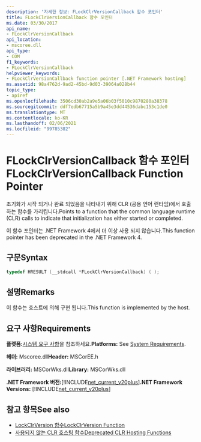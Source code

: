 ```yaml
---
description: '자세한 정보: FLockClrVersionCallback 함수 포인터'
title: FLockClrVersionCallback 함수 포인터
ms.date: 03/30/2017
api_name:
- FLockClrVersionCallback
api_location:
- mscoree.dll
api_type:
- COM
f1_keywords:
- FLockClrVersionCallback
helpviewer_keywords:
- FLockClrVersionCallback function pointer [.NET Framework hosting]
ms.assetid: 98a4762d-9ad2-45bd-9d03-39064a028b44
topic_type:
- apiref
ms.openlocfilehash: 3506cd30ab2a9e5a06b03f5010c9870280a38378
ms.sourcegitcommit: ddf7edb67715a5b9a45e3dd44536dabc153c1de0
ms.translationtype: MT
ms.contentlocale: ko-KR
ms.lasthandoff: 02/06/2021
ms.locfileid: "99785382"
---
```

# <a name="flockclrversioncallback-function-pointer"></a><span data-ttu-id="32f0f-103">FLockClrVersionCallback 함수 포인터</span><span class="sxs-lookup"><span data-stu-id="32f0f-103">FLockClrVersionCallback Function Pointer</span></span>

<span data-ttu-id="32f0f-104">초기화가 시작 되거나 완료 되었음을 나타내기 위해 CLR (공용 언어 런타임)에서 호출 하는 함수를 가리킵니다.</span><span class="sxs-lookup"><span data-stu-id="32f0f-104">Points to a function that the common language runtime (CLR) calls to indicate that initialization has either started or completed.</span></span>  
  
 <span data-ttu-id="32f0f-105">이 함수 포인터는 .NET Framework 4에서 더 이상 사용 되지 않습니다.</span><span class="sxs-lookup"><span data-stu-id="32f0f-105">This function pointer has been deprecated in the .NET Framework 4.</span></span>  
  
## <a name="syntax"></a><span data-ttu-id="32f0f-106">구문</span><span class="sxs-lookup"><span data-stu-id="32f0f-106">Syntax</span></span>  
  
```cpp  
typedef HRESULT (__stdcall *FLockClrVersionCallback) ( );  
```  
  
## <a name="remarks"></a><span data-ttu-id="32f0f-107">설명</span><span class="sxs-lookup"><span data-stu-id="32f0f-107">Remarks</span></span>  

 <span data-ttu-id="32f0f-108">이 함수는 호스트에 의해 구현 됩니다.</span><span class="sxs-lookup"><span data-stu-id="32f0f-108">This function is implemented by the host.</span></span>  
  
## <a name="requirements"></a><span data-ttu-id="32f0f-109">요구 사항</span><span class="sxs-lookup"><span data-stu-id="32f0f-109">Requirements</span></span>  

 <span data-ttu-id="32f0f-110">**플랫폼:**[시스템 요구 사항](../../get-started/system-requirements.md)을 참조하세요.</span><span class="sxs-lookup"><span data-stu-id="32f0f-110">**Platforms:** See [System Requirements](../../get-started/system-requirements.md).</span></span>  
  
 <span data-ttu-id="32f0f-111">**헤더:** Mscoree.dll</span><span class="sxs-lookup"><span data-stu-id="32f0f-111">**Header:** MSCorEE.h</span></span>  
  
 <span data-ttu-id="32f0f-112">**라이브러리:** MSCorWks.dll</span><span class="sxs-lookup"><span data-stu-id="32f0f-112">**Library:** MSCorWks.dll</span></span>  
  
 <span data-ttu-id="32f0f-113">**.NET Framework 버전:**[!INCLUDE[net_current_v20plus](../../../../includes/net-current-v20plus-md.md)]</span><span class="sxs-lookup"><span data-stu-id="32f0f-113">**.NET Framework Versions:** [!INCLUDE[net_current_v20plus](../../../../includes/net-current-v20plus-md.md)]</span></span>  
  
## <a name="see-also"></a><span data-ttu-id="32f0f-114">참고 항목</span><span class="sxs-lookup"><span data-stu-id="32f0f-114">See also</span></span>

- [<span data-ttu-id="32f0f-115">LockClrVersion 함수</span><span class="sxs-lookup"><span data-stu-id="32f0f-115">LockClrVersion Function</span></span>](lockclrversion-function.md)
- [<span data-ttu-id="32f0f-116">사용되지 않는 CLR 호스팅 함수</span><span class="sxs-lookup"><span data-stu-id="32f0f-116">Deprecated CLR Hosting Functions</span></span>](deprecated-clr-hosting-functions.md)
